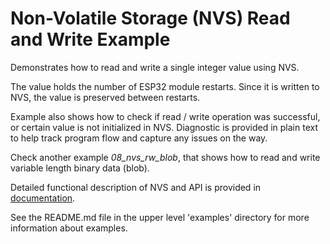 # Non-Volatile Storage (NVS) Read and Write Example

Demonstrates how to read and write a single integer value using NVS.

The value holds the number of ESP32 module restarts. Since it is written to NVS, the value is preserved between restarts.

Example also shows how to check if read / write operation was successful, or certain value is not initialized in NVS. Diagnostic is provided in plain text to help track program flow and capture any issues on the way.

Check another example *08_nvs_rw_blob*, that shows how to read and write variable length binary data (blob).

Detailed functional description of NVS and API is provided in [documentation](http://esp-idf.readthedocs.io/en/latest/api/nvs_flash.html).

See the README.md file in the upper level 'examples' directory for more information about examples.
